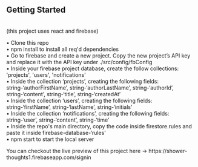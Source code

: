 <h2>Getting Started</h2> </br>
(this project uses react and firebase)

•	Clone this repo </br>
•	npm install to install all req'd dependencies </br>
•	Go to firebase and create a new project. Copy the new project’s API key and replace it with the API key under ./src/config/fbConfig </br>
•	Inside your firebase project database, create the follow collections: 'projects', 'users', 'notifications' </br>
•	Inside the collection ‘projects’, creating the following fields: string-‘authorFirstName’, string-‘authorLastName’, string-‘authorId’, string-‘content’, string-‘title’, string-‘createdAt’ </br>
•	Inside the collection ‘users’, creating the following fields: string-‘firstName’, string-‘lastName’, string-‘initials’ </br>
•	Inside the collection ‘notifications’, creating the following fields: string-‘user’, string-‘content’, string-‘time’ </br>
•	Inside the repo's main directory, copy the code inside firestore.rules and paste it inside firebase-database-‘rules’ </br>
•	npm start to start the local server 
<p></p>
You can checkout the live preview of this project here -> https://shower-thoughts1.firebaseapp.com/signin
